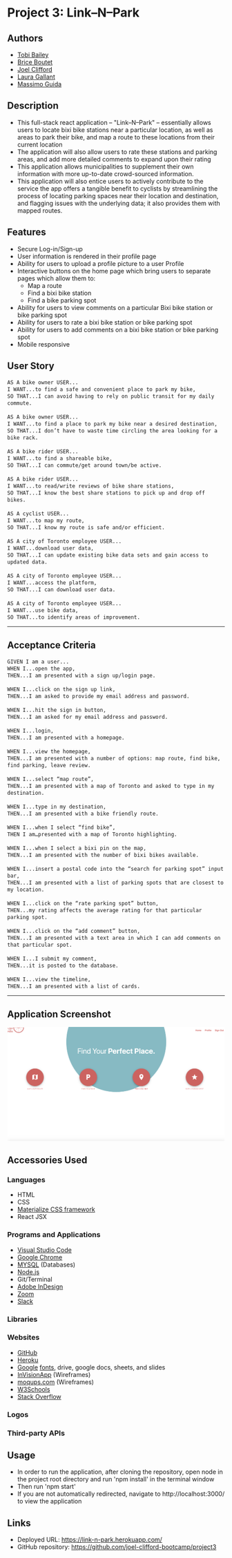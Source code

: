 # Project 3: Link–N–Park

## Authors
* [Tobi Bailey](https://github.com/tobi-bailey)
* [Brice Boutet](BBoutet1)
* [Joel Clifford](https://github.com/joel-clifford-bootcamp)
* [Laura Gallant](https://github.com/lauragallant)
* [Massimo Guida](https://github.com/MG-cpu90)

## Description
* This full-stack react application – "Link–N–Park" – essentially allows users to locate bixi bike stations near a particular location, as well as areas to park their bike, and map a route to these locations from their current location
* The application will also allow users to rate these stations and parking areas, and add more detailed comments to expand upon their rating
* This application allows municipalities to supplement their own information with more up-to-date crowd-sourced information.
* This application will also entice users to actively contribute to the service the app offers a tangible benefit to cyclists by streamlining the process of locating parking spaces near their location and destination, and flagging issues with the underlying data; it also provides them with mapped routes.


## Features
* Secure Log-in/Sign-up
* User information is rendered in their profile page
* Ability for users to upload a profile picture to a user Profile
* Interactive buttons on the home page which bring users to separate pages which allow them to:
    * Map a route
    * Find a bixi bike station
    * Find a bike parking spot
* Ability for users to view comments on a particular Bixi bike station or bike parking spot
* Ability for users to rate a bixi bike station or bike parking spot
* Ability for users to add comments on a bixi bike station or bike parking spot
* Mobile responsive


## User Story
```
AS A bike owner USER...
I WANT...to find a safe and convenient place to park my bike,
SO THAT...I can avoid having to rely on public transit for my daily commute.

AS A bike owner USER...
I WANT...to find a place to park my bike near a desired destination,
SO THAT...I don’t have to waste time circling the area looking for a bike rack.

AS A bike rider USER...
I WANT...to find a shareable bike,
SO THAT...I can commute/get around town/be active.

AS A bike rider USER... 
I WANT...to read/write reviews of bike share stations,
SO THAT...I know the best share stations to pick up and drop off bikes.

AS A cyclist USER...
I WANT...to map my route,
SO THAT...I know my route is safe and/or efficient. 

AS A city of Toronto employee USER...
I WANT...download user data,
SO THAT...I can update existing bike data sets and gain access to updated data. 

AS A city of Toronto employee USER...
I WANT...access the platform,
SO THAT...I can download user data.

AS A city of Toronto employee USER...
I WANT...use bike data,
SO THAT...to identify areas of improvement.

```
- - -

## Acceptance Criteria
```
GIVEN I am a user...
WHEN I...open the app,
THEN...I am presented with a sign up/login page.

WHEN I...click on the sign up link,
THEN...I am asked to provide my email address and password.

WHEN I...hit the sign in button,
THEN...I am asked for my email address and password.

WHEN I...login,
THEN...I am presented with a homepage.

WHEN I...view the homepage,
THEN...I am presented with a number of options: map route, find bike, find parking, leave review.

WHEN I...select “map route”,
THEN...I am presented with a map of Toronto and asked to type in my destination.

WHEN I...type in my destination,
THEN...I am presented with a bike friendly route.

WHEN I...when I select “find bike”,
THEN I am…presented with a map of Toronto highlighting. 

WHEN I...when I select a bixi pin on the map,
THEN...I am presented with the number of bixi bikes available.

WHEN I...insert a postal code into the “search for parking spot” input bar,
THEN...I am presented with a list of parking spots that are closest to my location.

WHEN I...click on the “rate parking spot” button,
THEN...my rating affects the average rating for that particular parking spot.

WHEN I...click on the “add comment” button,
THEN...I am presented with a text area in which I can add comments on that particular spot.

WHEN I...I submit my comment,
THEN...it is posted to the database.

WHEN I...view the timeline,
THEN...I am presented with a list of cards.

```
- - -



## Application Screenshot
![alt text](./client/public/img/project3-ssh.png "Project 3 Screen Shot Link-N-Park")



## Accessories Used
### Languages
* HTML
* CSS
* [Materialize CSS framework](https://materializecss.com/)
* React JSX


### Programs and Applications
* [Visual Studio Code](https://code.visualstudio.com/)
* [Google Chrome](http://www.google.com/chrome)
* [MYSQL](https://www.mysql.com/) (Databases)
* [Node.js](https://nodejs.org/en/)
* Git/Terminal
* [Adobe InDesign](https://www.adobe.com/products/indesign.html)
* [Zoom](http://www.zoom.us/)
* [Slack](https://slack.com/intl/en-ca/)

### Libraries


### Websites
* [GitHub](https://github.com/)
* [Heroku](https://www.heroku.com/)
* [Google](https://www.google.com) [fonts](https://fonts.google.com/), drive, google docs, sheets, and slides
* [InVisionApp](https://www.invisionapp.com/) (Wireframes)
* [moqups.com](https://moqups.com/) (Wireframes)
* [W3Schools](https://www.w3schools.com/)
* [Stack Overflow](https://stackoverflow.com/)

### Logos

### Third-party APIs 


## Usage
* In order to run the application, after cloning the repository, open node in the project root directory and run 'npm install' in the terminal window
* Then run 'npm start'
* If you are not automatically redirected, navigate to http://localhost:3000/ to view the application

## Links
* Deployed URL: https://link-n-park.herokuapp.com/
* GitHub repository: https://github.com/joel-clifford-bootcamp/project3